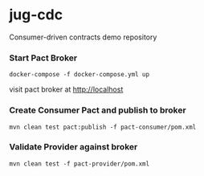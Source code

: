 # jug-cdc
Consumer-driven contracts demo repository

### Start Pact Broker
`docker-compose -f docker-compose.yml up`

 visit pact broker at [http://localhost](http://localhost)
 
### Create Consumer Pact and publish to broker
`mvn clean test pact:publish -f pact-consumer/pom.xml`

### Validate Provider against broker
`mvn clean test -f pact-provider/pom.xml`
